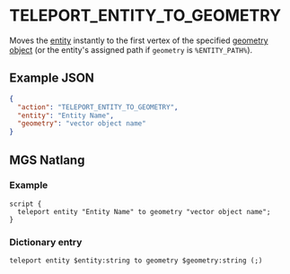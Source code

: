 # TELEPORT_ENTITY_TO_GEOMETRY

Moves the [entity](../entities) instantly to the first vertex of the specified [geometry object](../maps/vector_objects) (or the entity's assigned path if `geometry` is `%ENTITY_PATH%`).

## Example JSON

```json
{
  "action": "TELEPORT_ENTITY_TO_GEOMETRY",
  "entity": "Entity Name",
  "geometry": "vector object name"
}
```

## MGS Natlang

### Example

```mgs
script {
  teleport entity "Entity Name" to geometry "vector object name";
}
```

### Dictionary entry

```
teleport entity $entity:string to geometry $geometry:string (;)
```
